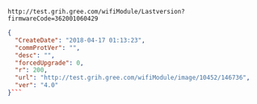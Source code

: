 `http://test.grih.gree.com/wifiModule/Lastversion?firmwareCode=362001060429`

```json
{
  "CreateDate": "2018-04-17 01:13:23",
  "commProtVer": "",
  "desc": "",
  "forcedUpgrade": 0,
  "r": 200,
  "url": "http://test.grih.gree.com/wifiModule/image/10452/146736",
  "ver": "4.0"
}```
